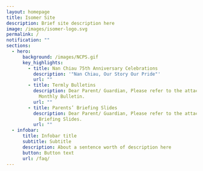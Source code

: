 ```yaml
---
layout: homepage
title: Isomer Site
description: Brief site description here
image: /images/isomer-logo.svg
permalink: /
notification: ""
sections:
  - hero:
      background: /images/NCPS.gif
      key_highlights:
        - title: Nan Chiau 75th Anniversary Celebrations
          description: '"Nan Chiau, Our Story Our Pride"'
          url: ""
        - title: Termly Bulletins
          description: Dear Parent/ Guardian, Please refer to the attachment for the NCPS
            Monthly Bulletin.
          url: ""
        - title: Parents’ Briefing Slides
          description: Dear Parent/ Guardian, Please refer to the attachment for Parent's
            Briefing Slides.
          url: ""
  - infobar:
      title: Infobar title
      subtitle: Subtitle
      description: About a sentence worth of description here
      button: Button text
      url: /faq/
---
```

